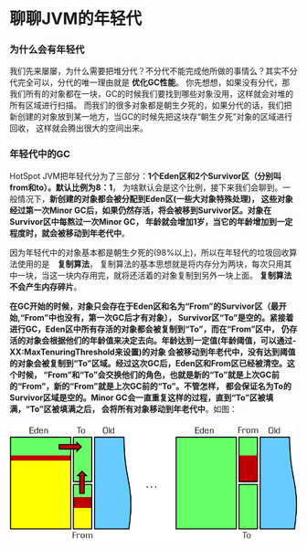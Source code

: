 聊聊JVM的年轻代
========================================================
### 为什么会有年轻代
我们先来屡屡，为什么需要把堆分代？不分代不能完成他所做的事情么？其实不分代完全可以，分代的唯一理由就是 **优化GC性能**。
你先想想，如果没有分代，那我们所有的对象都在一块，GC的时候我们要找到哪些对象没用，这样就会对堆的所有区域进行扫描。
而我们的很多对象都是朝生夕死的，如果分代的话，我们把新创建的对象放到某一地方，当GC的时候先把这块存“朝生夕死”对象的区域进行回收，
这样就会腾出很大的空间出来。

### 年轻代中的GC
HotSpot JVM把年轻代分为了三部分：**1个Eden区和2个Survivor区（分别叫from和to）。默认比例为8：1**，
为啥默认会是这个比例，接下来我们会聊到。一般情况下，**新创建的对象都会被分配到Eden区(一些大对象特殊处理)，
这些对象经过第一次Minor GC后，如果仍然存活，将会被移到Survivor区。对象在Survivor区中每熬过一次Minor GC，
年龄就会增加1岁，当它的年龄增加到一定程度时，就会被移动到年老代中**。

因为年轻代中的对象基本都是朝生夕死的(98%以上)，所以在年轻代的垃圾回收算法使用的是　**复制算法**，
复制算法的基本思想就是将内存分为两块，每次只用其中一块，当这一块内存用完，就将还活着的对象复制到另外一块上面。
**复制算法不会产生内存碎片**。

**在GC开始的时候，对象只会存在于Eden区和名为“From”的Survivor区（最开始,“From”中也没有，第一次GC后才有对象），
Survivor区“To”是空的。紧接着进行GC，Eden区中所有存活的对象都会被复制到“To”，而在“From”区中，
仍存活的对象会根据他们的年龄值来决定去向。年龄达到一定值(年龄阈值，可以通过-XX:MaxTenuringThreshold来设置)的对象
会被移动到年老代中，没有达到阈值的对象会被复制到“To”区域。经过这次GC后，Eden区和From区已经被清空。这个时候，
“From”和“To”会交换他们的角色，也就是新的“To”就是上次GC前的“From”，新的“From”就是上次GC前的“To”。不管怎样，
都会保证名为To的Survivor区域是空的。Minor GC会一直重复这样的过程，直到“To”区被填满，“To”区被填满之后，
会将所有对象移动到年老代中**。如图：

![新生代垃圾收集](img/新生代垃圾收集.png)
